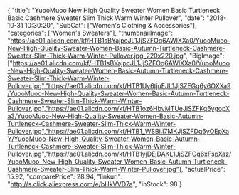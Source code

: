 {
	"title": "YuooMuoo New High Quality Sweater Women Basic Turtleneck Basic Cashmere Sweater Slim Thick Warm Winter Pullover",
	"date": "2018-10-31 10:30:20",
	"SubCat": ["Women's Clothing & Accessories"],
	"categories": ["Women's Sweaters"],
	"thumbnailImage": "https://ae01.alicdn.com/kf/HTB1sBYajpcJL1JjSZFOq6AWlXXa0/YuooMuoo-New-High-Quality-Sweater-Women-Basic-Autumn-Turtleneck-Cashmere-Sweater-Slim-Thick-Warm-Winter-Pullover.jpg_220x220.jpg",
	"BigImage": ["https://ae01.alicdn.com/kf/HTB1sBYajpcJL1JjSZFOq6AWlXXa0/YuooMuoo-New-High-Quality-Sweater-Women-Basic-Autumn-Turtleneck-Cashmere-Sweater-Slim-Thick-Warm-Winter-Pullover.jpg","https://ae01.alicdn.com/kf/HTB1Uy6tjuEJL1JjSZFGq6y6OXXa9/YuooMuoo-New-High-Quality-Sweater-Women-Basic-Autumn-Turtleneck-Cashmere-Sweater-Slim-Thick-Warm-Winter-Pullover.jpg","https://ae01.alicdn.com/kf/HTB1oz6HbvMTUeJjSZFKq6ygopXa3/YuooMuoo-New-High-Quality-Sweater-Women-Basic-Autumn-Turtleneck-Cashmere-Sweater-Slim-Thick-Warm-Winter-Pullover.jpg","https://ae01.alicdn.com/kf/HTB1_WSBi.l7MKJjSZFDq6yOEpXaY/YuooMuoo-New-High-Quality-Sweater-Women-Basic-Autumn-Turtleneck-Cashmere-Sweater-Slim-Thick-Warm-Winter-Pullover.jpg","https://ae01.alicdn.com/kf/HTB1yjDEjDAKL1JjSZFCq6xFspXaz/YuooMuoo-New-High-Quality-Sweater-Women-Basic-Autumn-Turtleneck-Cashmere-Sweater-Slim-Thick-Warm-Winter-Pullover.jpg"],
	"actualPrice": 15.92,
	"comparePrice": 28.94,
	"linkurl": "http://s.click.aliexpress.com/e/bHkVVD7a",
	"inStock": 98
}
